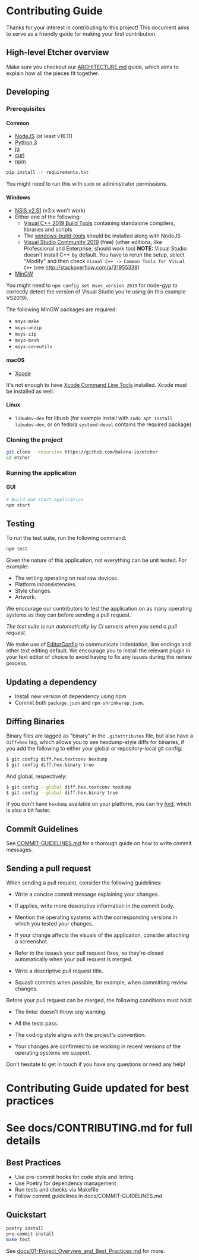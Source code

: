 Contributing Guide
==================

Thanks for your interest in contributing to this project! This document aims to
serve as a friendly guide for making your first contribution.

High-level Etcher overview
--------------------------

Make sure you checkout our [ARCHITECTURE.md][ARCHITECTURE] guide, which aims to
explain how all the pieces fit together.

Developing
----------

### Prerequisites

#### Common

- [NodeJS](https://nodejs.org) (at least v16.11)
- [Python 3](https://www.python.org)
- [jq](https://stedolan.github.io/jq/)
- [curl](https://curl.haxx.se/)
- [npm](https://www.npmjs.com/)

```sh
pip install -r requirements.txt
```

You might need to run this with `sudo` or administrator permissions.

#### Windows

- [NSIS v2.51](http://nsis.sourceforge.net/Main_Page) (v3.x won't work)
- Either one of the following:
  - [Visual C++ 2019 Build Tools](https://visualstudio.microsoft.com/vs/features/cplusplus/) containing standalone compilers, libraries and scripts
  - The [windows-build-tools](https://github.com/felixrieseberg/windows-build-tools#windows-build-tools) should be installed along with NodeJS
  - [Visual Studio Community 2019](https://visualstudio.microsoft.com/vs/) (free) (other editions, like Professional and Enterprise, should work too)
    **NOTE:** Visual Studio doesn't install C++ by default. You have to rerun the
    setup, select "Modify" and then check `Visual C++ -> Common Tools for Visual
    C++` (see http://stackoverflow.com/a/31955339)
- [MinGW](http://www.mingw.org)

You might need to `npm config set msvs_version 2019` for node-gyp to correctly detect
the version of Visual Studio you're using (in this example VS2019).

The following MinGW packages are required:

- `msys-make`
- `msys-unzip`
- `msys-zip`
- `msys-bash`
- `msys-coreutils`

#### macOS

- [Xcode](https://developer.apple.com/xcode/)

It's not enough to have [Xcode Command Line Tools] installed. Xcode must be installed
as well.

#### Linux

- `libudev-dev` for libusb (for example install with `sudo apt install libudev-dev`, or on fedora `systemd-devel` contains the required package)

### Cloning the project

```sh
git clone --recursive https://github.com/balena-io/etcher
cd etcher
```

### Running the application

#### GUI

```sh
# Build and start application
npm start
```

Testing
-------

To run the test suite, run the following command:

```sh
npm test
```

Given the nature of this application, not everything can be unit tested. For
example:

- The writing operating on real raw devices.
- Platform inconsistencies.
- Style changes.
- Artwork.

We encourage our contributors to test the application on as many operating
systems as they can before sending a pull request.

*The test suite is run automatically by CI servers when you send a pull
request.*

We make use of [EditorConfig] to communicate indentation, line endings and
other text editing default. We encourage you to install the relevant plugin in
your text editor of choice to avoid having to fix any issues during the review
process.

Updating a dependency
---------------------

- Install new version of dependency using npm
- Commit *both* `package.json` and `npm-shrinkwrap.json`.

Diffing Binaries
----------------

Binary files are tagged as "binary" in the `.gitattributes` file, but also have
a `diff=hex` tag, which allows you to see hexdump-style diffs for binaries,
if you add the following to either your global or repository-local git config:

```sh
$ git config diff.hex.textconv hexdump
$ git config diff.hex.binary true
```

And global, respectively:

```sh
$ git config --global diff.hex.textconv hexdump
$ git config --global diff.hex.binary true
```

If you don't have `hexdump` available on your platform,
you can try [hxd], which is also a bit faster.

Commit Guidelines
-----------------

See [COMMIT-GUIDELINES.md][COMMIT-GUIDELINES] for a thorough guide on how to
write commit messages.

Sending a pull request
----------------------

When sending a pull request, consider the following guidelines:

- Write a concise commit message explaining your changes.

- If applies, write more descriptive information in the commit body.

- Mention the operating systems with the corresponding versions in which you
tested your changes.

- If your change affects the visuals of the application, consider attaching a
screenshot.

- Refer to the issue/s your pull request fixes, so they're closed automatically
when your pull request is merged.

- Write a descriptive pull request title.

- Squash commits when possible, for example, when committing review changes.

Before your pull request can be merged, the following conditions must hold:

- The linter doesn't throw any warning.

- All the tests pass.

- The coding style aligns with the project's convention.

- Your changes are confirmed to be working in recent versions of the operating
systems we support.

Don't hesitate to get in touch if you have any questions or need any help!

[ARCHITECTURE]: https://github.com/balena-io/etcher/blob/master/docs/ARCHITECTURE.md
[COMMIT-GUIDELINES]: https://github.com/balena-io/etcher/blob/master/docs/COMMIT-GUIDELINES.md
[EditorConfig]: http://editorconfig.org
[shrinkwrap]: https://docs.npmjs.com/cli/shrinkwrap
[hxd]: https://github.com/jhermsmeier/hxd
[Xcode Command Line Tools]: https://developer.apple.com/library/content/technotes/tn2339/_index.html

# Contributing Guide updated for best practices
# See docs/CONTRIBUTING.md for full details

## Best Practices

- Use pre-commit hooks for code style and linting
- Use Poetry for dependency management
- Run tests and checks via Makefile
- Follow commit guidelines in docs/COMMIT-GUIDELINES.md

## Quickstart

```bash
poetry install
pre-commit install
make test
```

See [docs/01-Project_Overview_and_Best_Practices.md](01-Project_Overview_and_Best_Practices.md) for more.
